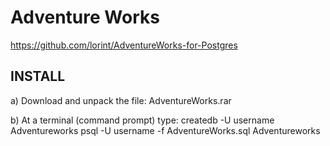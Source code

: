 Adventure Works
============

https://github.com/lorint/AdventureWorks-for-Postgres


INSTALL
-------

a) Download and unpack the file: AdventureWorks.rar

b) At a terminal (command prompt) type:
createdb -U username Adventureworks
psql -U username -f AdventureWorks.sql Adventureworks
